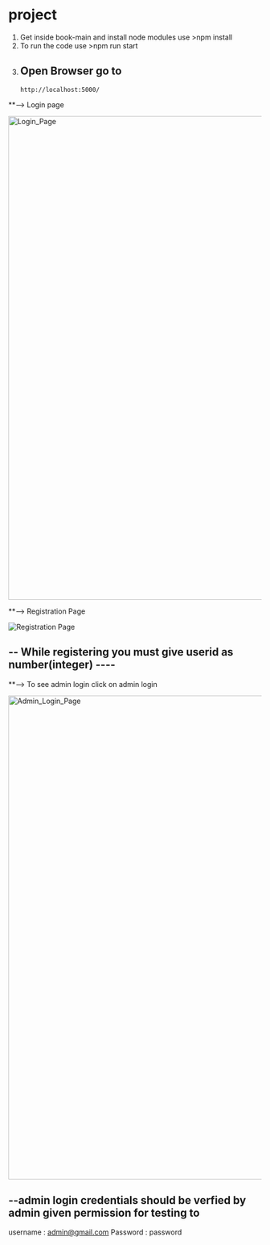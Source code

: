 # project

1.  Get inside book-main and install node modules
    use >npm install
2.  To run the code
    use >npm run start
3.  ## Open Browser go to
        http://localhost:5000/

\*\*--> Login page

<img width="960" alt="Login_Page" src="https://github.com/Sudarshan944/Book-Store/assets/88623298/9b685873-abba-4d96-b484-716b472aab0b">

\*\*--> Registration Page

![Registration Page](https://github.com/Sudarshan944/Book-Store/assets/88623298/adb050ea-6c9f-426e-88bd-3072940d820b)

## -- While registering you must give userid as number(integer) ----

\*\*--> To see admin login click on admin login

<img width="960" alt="Admin_Login_Page" src="https://github.com/Sudarshan944/Book-Store/assets/88623298/63f7bf34-7560-4aa0-8ae5-cf8ed462057e">

## --admin login credentials should be verfied by admin given permission for testing to
username : admin@gmail.com
Password : password
